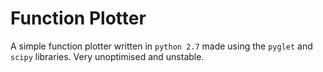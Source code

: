 # Function Plotter
A simple function plotter written in `python 2.7` made using the `pyglet` and `scipy` libraries. Very unoptimised and unstable.
